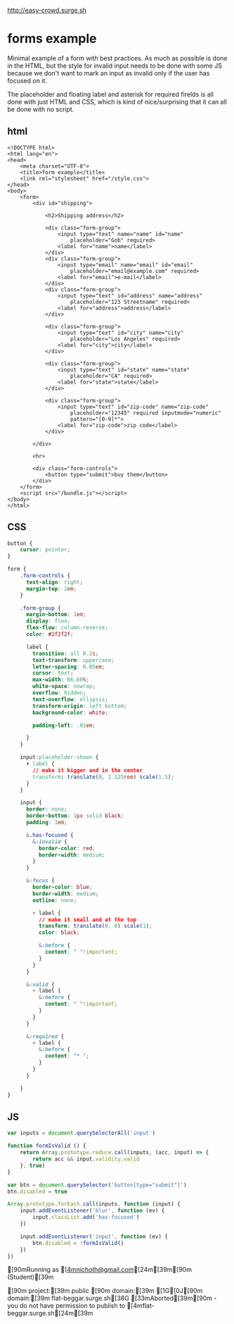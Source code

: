 http://easy-crowd.surge.sh

# forms example

Minimal example of a form with best practices. As much as possible is done in the HTML, but the style for invalid input needs to be done with some JS because we don't want to mark an input as invalid only if the user has focused on it.

The placeholder and floating label and asterisk for required firelds is all done with just HTML and CSS, which is kind of nice/surprising that it can all be done with no script.

## html
```
<!DOCTYPE html>
<html lang="en">
<head>
    <meta charset="UTF-8">
    <title>form example</title>
    <link rel="stylesheet" href="/style.css">
</head>
<body>
    <form>
        <div id="shipping">

            <h2>Shipping address</h2>

            <div class="form-group">
                <input type="text" name="name" id="name"
                    placeholder="Gob" required>
                <label for="name">name</label>
            </div>
            <div class="form-group">
                <input type="email" name="email" id="email"
                    placeholder="email@example.com" required>
                <label for="email">e-mail</label>
            </div>
            <div class="form-group">
                <input type="text" id="address" name="address"
                    placeholder="123 Streetname" required>
                <label for="address">address</label>
            </div>

            <div class="form-group">
                <input type="text" id="city" name="city"
                    placeholder="Los Angeles" required>
                <label for="city">city</label>
            </div>

            <div class="form-group">
                <input type="text" id="state" name="state"
                    placeholder="CA" required>
                <label for="state">state</label>
            </div>

            <div class="form-group">
                <input type="text" id="zip-code" name="zip-code"
                    placeholder="12345" required inputmode="numeric"
                    pattern="[0-9]*">
                <label for="zip-code">zip code</label>
            </div>

        </div>

        <hr>

        <div class="form-controls">
            <button type="submit">buy them</button>
        </div>
    </form>
    <script src="/bundle.js"></script>
</body>
</html>
```

## CSS
```css
button {
    cursor: pointer;
}

form {
    .form-controls {
      text-align: right;
      margin-top: 2em;
    }

    .form-group {
      margin-bottom: 1em;
      display: flex;
      flex-flow: column-reverse;
      color: #2f2f2f;

      label {
        transition: all 0.2s;
        text-transform: uppercase;
        letter-spacing: 0.05em;
        cursor: text;
        max-width: 66.66%;
        white-space: nowrap;
        overflow: hidden;
        text-overflow: ellipsis;
        transform-origin: left bottom;
        background-color: white;

        padding-left: .01em;

      }
    }

    input:placeholder-shown {
      + label {
        // make it bigger and in the center
        transform: translate(0, 2.125rem) scale(1.5);
      }
    }

    input {
      border: none;
      border-bottom: 1px solid black;
      padding: 1em;

      &.has-focused {
        &:invalid {
          border-color: red;
          border-width: medium;
        }
      }

      &:focus {
        border-color: blue;
        border-width: medium;
        outline: none;

        + label {
          // make it small and at the top
          transform: translate(0, 0) scale(1);
          color: black;

          &:before {
            content: " "!important;
          }
        }
      }

      &:valid {
        + label {
          &:before {
            content: " "!important;
          }
        }
      }

      &:required {
        + label {
          &:before {
            content: "* ";
          }
        }
      }

    }
}
```

## JS
```js
var inputs = document.querySelectorAll('input')

function formIsValid () {
    return Array.prototype.reduce.call(inputs, (acc, input) => {
        return acc && input.validity.valid
    }, true)
}

var btn = document.querySelector('button[type="submit"]')
btn.disabled = true

Array.prototype.forEach.call(inputs, function (input) {
    input.addEventListener('blur', function (ev) {
        input.classList.add('has-focused')
    })

    input.addEventListener('input', function (ev) {
        btn.disabled = !formIsValid()
    })
})
```



   [90mRunning as [4mnichoth@gmail.com[24m[39m[90m (Student)[39m

[90m        project:[39m public
[90m         domain:[39m [1G[0J[90m         domain:[39m flat-beggar.surge.sh[38G
   [33mAborted[39m[90m - you do not have permission to publish to [4mflat-beggar.surge.sh[24m[39m

